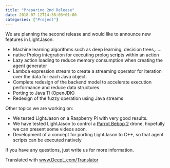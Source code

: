 ```yaml
---
title: "Preparing 2nd Release"
date: 2018-07-12T14:38:03+01:00
categories: ["Project"]
---
```


We are planning the second release and would like to announce new features in LightJason.

<!--More-->

* Machine learning algorithms such as deep learning, decision trees,.....
* native Prolog integration for executing prolog scripts within an action
* Lazy action loading to reduce memory consumption when creating the agent generator
* Lambda expression stream to create a streaming operator for iteration over the data for each Java object.
* Complete redesign of the backend model to accelerate execution performance and reduce data structures
* Porting to Java 11 (OpenJDK)
* Redesign of the fuzzy operation using Java streams


Other topics we are working on:

* We tested LightJason on a Raspberry Pi with very good results.
* We have tested LightJason to control a [Parrot Bebop 2](https://www.parrot.com/de/drohnen/parrot-bebop-2) drone, hopefully we can present some videos soon.
* Development of a concept for porting LightJason to C++, so that agent scripts can be executed natively

If you have any questions, just write us for more information.


Translated with www.DeepL.com/Translator
